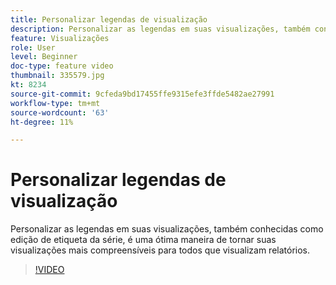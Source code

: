 ```yaml
---
title: Personalizar legendas de visualização
description: Personalizar as legendas em suas visualizações, também conhecidas como edição de etiqueta da série, é uma ótima maneira de tornar suas visualizações mais compreensíveis para todos que visualizam relatórios.
feature: Visualizações
role: User
level: Beginner
doc-type: feature video
thumbnail: 335579.jpg
kt: 8234
source-git-commit: 9cfeda9bd17455ffe9315efe3ffde5482ae27991
workflow-type: tm+mt
source-wordcount: '63'
ht-degree: 11%

---
```



# Personalizar legendas de visualização

Personalizar as legendas em suas visualizações, também conhecidas como edição de etiqueta da série, é uma ótima maneira de tornar suas visualizações mais compreensíveis para todos que visualizam relatórios.

>[!VIDEO](https://video.tv.adobe.com/v/335579/?quality=12&learn=on)
